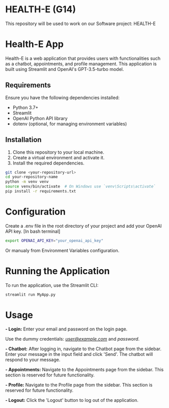 # HEALTH-E (G14)
This repository will be used to work on our Software project: HEALTH-E

# Health-E App

Health-E is a web application that provides users with functionalities such as a chatbot, appointments, and profile management. This application is built using Streamlit and OpenAI's GPT-3.5-turbo model.

## Requirements

Ensure you have the following dependencies installed:

- Python 3.7+
- Streamlit
- OpenAI Python API library
- dotenv (optional, for managing environment variables)

## Installation

1. Clone this repository to your local machine.
2. Create a virtual environment and activate it.
3. Install the required dependencies.

```bash
git clone <your-repository-url>
cd your-repository-name
python -m venv venv
source venv/bin/activate  # On Windows use `venv\Scripts\activate`
pip install -r requirements.txt
```

# Configuration
Create a .env file in the root directory of your project and add your OpenAI API key.
[In bash terminal]
```bash
export OPENAI_API_KEY="your_openai_api_key"
```
Or manualy from Environment Variables configuration.

# Running the Application
To run the application, use the Streamlit CLI:
```bash
streamlit run MyApp.py
```
# Usage
**- Login:**
Enter your email and password on the login page.

Use the dummy credentials: *user@example.com* and *password*.

**- Chatbot:**
After logging in, navigate to the Chatbot page from the sidebar.
Enter your message in the input field and click 'Send'.
The chatbot will respond to your message.

**- Appointments:**
Navigate to the Appointments page from the sidebar.
This section is reserved for future functionality.

**- Profile:**
Navigate to the Profile page from the sidebar.
This section is reserved for future functionality.

**- Logout:**
Click the 'Logout' button to log out of the application.

